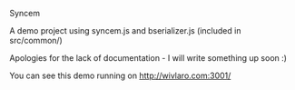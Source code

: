 Syncem

A demo project using syncem.js and bserializer.js (included in src/common/)

Apologies for the lack of documentation - I will write something up soon :)

You can see this demo running on http://wivlaro.com:3001/
